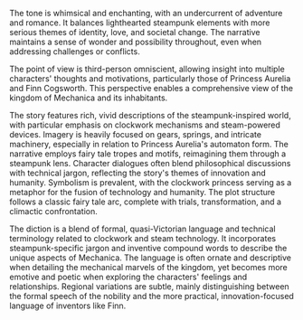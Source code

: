 
<tone>The tone is whimsical and enchanting, with an undercurrent of adventure and romance. It balances lighthearted steampunk elements with more serious themes of identity, love, and societal change. The narrative maintains a sense of wonder and possibility throughout, even when addressing challenges or conflicts.</tone>

<pov>The point of view is third-person omniscient, allowing insight into multiple characters' thoughts and motivations, particularly those of Princess Aurelia and Finn Cogsworth. This perspective enables a comprehensive view of the kingdom of Mechanica and its inhabitants.</pov>

<litdev>The story features rich, vivid descriptions of the steampunk-inspired world, with particular emphasis on clockwork mechanisms and steam-powered devices. Imagery is heavily focused on gears, springs, and intricate machinery, especially in relation to Princess Aurelia's automaton form. The narrative employs fairy tale tropes and motifs, reimagining them through a steampunk lens. Character dialogues often blend philosophical discussions with technical jargon, reflecting the story's themes of innovation and humanity. Symbolism is prevalent, with the clockwork princess serving as a metaphor for the fusion of technology and humanity. The plot structure follows a classic fairy tale arc, complete with trials, transformation, and a climactic confrontation.</litdev>

<lexchoice>The diction is a blend of formal, quasi-Victorian language and technical terminology related to clockwork and steam technology. It incorporates steampunk-specific jargon and inventive compound words to describe the unique aspects of Mechanica. The language is often ornate and descriptive when detailing the mechanical marvels of the kingdom, yet becomes more emotive and poetic when exploring the characters' feelings and relationships. Regional variations are subtle, mainly distinguishing between the formal speech of the nobility and the more practical, innovation-focused language of inventors like Finn.</lexchoice>
